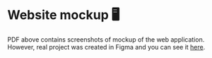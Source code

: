 # Website mockup 🖥

PDF above contains screenshots of mockup of the web application. However, real project was created in Figma and you can see it [here](https://www.figma.com/file/BvXOEJcfqhWDuj40tnlJOR/HowMoney?node-id=30%3A9).
